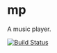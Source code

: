 # mp

A music player.

[![Build Status](https://travis-ci.org/jgillich/mp.svg?branch=master)](https://travis-ci.org/jgillich/mp)

